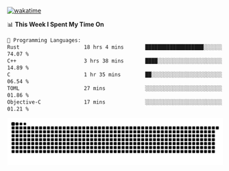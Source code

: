 [![wakatime](https://wakatime.com/badge/user/384f91c6-4eee-411f-8f3b-1b691f58a544.svg)](https://wakatime.com/@384f91c6-4eee-411f-8f3b-1b691f58a544)

<!--START_SECTION:waka-->
📊 **This Week I Spent My Time On** 

```text
💬 Programming Languages: 
Rust                     18 hrs 4 mins       ███████████████████░░░░░░   74.07 % 
C++                      3 hrs 38 mins       ████░░░░░░░░░░░░░░░░░░░░░   14.89 % 
C                        1 hr 35 mins        ██░░░░░░░░░░░░░░░░░░░░░░░   06.54 % 
TOML                     27 mins             ░░░░░░░░░░░░░░░░░░░░░░░░░   01.86 % 
Objective-C              17 mins             ░░░░░░░░░░░░░░░░░░░░░░░░░   01.21 % 
```


<!--END_SECTION:waka-->

<picture>
  <source media="(prefers-color-scheme: dark)" srcset="https://raw.githubusercontent.com/fuwx295/fuwx295/output/github-contribution-grid-snake-dark.svg">
  <source media="(prefers-color-scheme: light)" srcset="https://raw.githubusercontent.com/fuwx295/fuwx295/output/github-contribution-grid-snake.svg">
  <img alt="github contribution grid snake animation" src="https://raw.githubusercontent.com/fuwx295/fuwx295/output/github-contribution-grid-snake.svg">
</picture>
